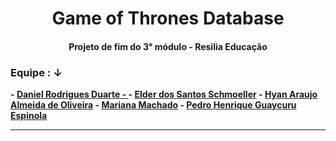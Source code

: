 <h1 align="center">Game of Thrones Database</h1>

<h4 align="center">Projeto de fim do 3° módulo - Resilia Educação</h4>


<h3>Equipe : ↓</h3><b />
- <a href = ""> Daniel Rodrigues Duarte - </a><b />
- <a href = "https://github.com/elderschmoeller"> Elder dos Santos Schmoeller</a><b />
- <a href = "https://github.com/B34tdb"> Hyan Araujo Almeida de Oliveira</a><b />
- <a href = "https://github.com/marimachadox"> Mariana Machado</a><b />
- <a href = "https://github.com/PedroEspinola"> Pedro Henrique Guaycuru Espinola</a><b />


-----------------
